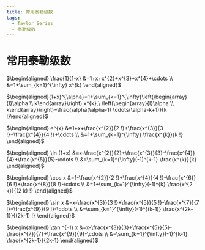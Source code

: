```yaml
---
title: 常用泰勒级数
tags:
  - Taylor Series
  - 泰勒级数
---
```


# 常用泰勒级数

$\begin{aligned} \frac{1}{1-x} &=1+x+x^{2}+x^{3}+x^{4}+\cdots \\ &=1+\sum_{k=1}^{\infty} x^{k} \end{aligned}$

$\begin{aligned}(1+x)^{\alpha}=1+\sum_{k=1}^{\infty}\left(\begin{array}{l}\alpha \\ k\end{array}\right)  x^{k},\ \left(\begin{array}{l}\alpha \\ k\end{array}\right)=\frac{\alpha(\alpha-1) \cdots(\alpha-k+1)}{k !}\end{aligned}$

$\begin{aligned} e^{x} &=1+x+\frac{x^{2}}{2 !}+\frac{x^{3}}{3 !}+\frac{x^{4}}{4 !}+\cdots \\ &=1+\sum_{k=1}^{\infty} \frac{x^{k}}{k !} \end{aligned}$

$\begin{aligned} \ln (1+x) &=x-\frac{x^{2}}{2}+\frac{x^{3}}{3}-\frac{x^{4}}{4}+\frac{x^{5}}{5}-\cdots \\ &=\sum_{k=1}^{\infty}(-1)^{k-1} \frac{x^{k}}{k} \end{aligned}$

$\begin{aligned} \cos x &=1-\frac{x^{2}}{2 !}+\frac{x^{4}}{4 !}-\frac{x^{6}}{6 !}+\frac{x^{8}}{8 !}-\cdots \\ &=1+\sum_{k=1}^{\infty}(-1)^{k} \frac{x^{2 k}}{(2 k) !} \end{aligned}$

$\begin{aligned} \sin x &=x-\frac{x^{3}}{3 !}+\frac{x^{5}}{5 !}-\frac{x^{7}}{7 !}+\frac{x^{9}}{9 !}-\cdots \\ &=\sum_{k=1}^{\infty}(-1)^{(k-1)} \frac{x^{2k-1}}{(2k-1) !} \end{aligned}$

$\begin{aligned} \tan ^{-1} x &=x-\frac{x^{3}}{3}+\frac{x^{5}}{5}-\frac{x^{7}}{7}+\frac{x^{9}}{9}-\cdots \\ &=\sum_{k=1}^{\infty}(-1)^{k-1} \frac{x^{2k-1}}{2k-1} \end{aligned}$